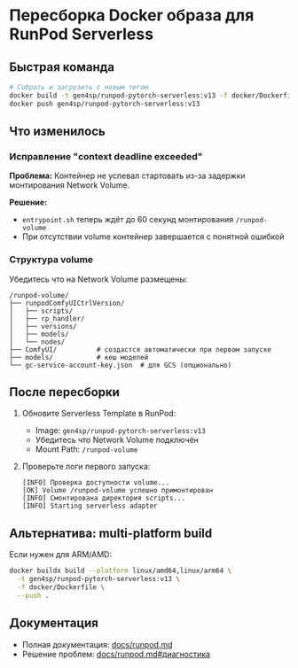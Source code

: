 # Пересборка Docker образа для RunPod Serverless

## Быстрая команда

```bash
# Собрать и загрузить с новым тегом
docker build -t gen4sp/runpod-pytorch-serverless:v13 -f docker/Dockerfile .
docker push gen4sp/runpod-pytorch-serverless:v13
```

## Что изменилось

### Исправление "context deadline exceeded"

**Проблема:** Контейнер не успевал стартовать из-за задержки монтирования Network Volume.

**Решение:**

-   `entrypoint.sh` теперь ждёт до 60 секунд монтирования `/runpod-volume`
-   При отсутствии volume контейнер завершается с понятной ошибкой

### Структура volume

Убедитесь что на Network Volume размещены:

```
/runpod-volume/
├── runpodComfyUICtrlVersion/
│   ├── scripts/
│   ├── rp_handler/
│   ├── versions/
│   ├── models/
│   └── nodes/
├── ComfyUI/          # создастся автоматически при первом запуске
├── models/           # кеш моделей
└── gc-service-account-key.json  # для GCS (опционально)
```

## После пересборки

1. Обновите Serverless Template в RunPod:

    - Image: `gen4sp/runpod-pytorch-serverless:v13`
    - Убедитесь что Network Volume подключён
    - Mount Path: `/runpod-volume`

2. Проверьте логи первого запуска:
    ```
    [INFO] Проверка доступности volume...
    [OK] Volume /runpod-volume успешно примонтирован
    [INFO] Смонтирована директория scripts...
    [INFO] Starting serverless adapter
    ```

## Альтернатива: multi-platform build

Если нужен для ARM/AMD:

```bash
docker buildx build --platform linux/amd64,linux/arm64 \
  -t gen4sp/runpod-pytorch-serverless:v13 \
  -f docker/Dockerfile \
  --push .
```

## Документация

-   Полная документация: [docs/runpod.md](../docs/runpod.md)
-   Решение проблем: [docs/runpod.md#диагностика](../docs/runpod.md#диагностика)
